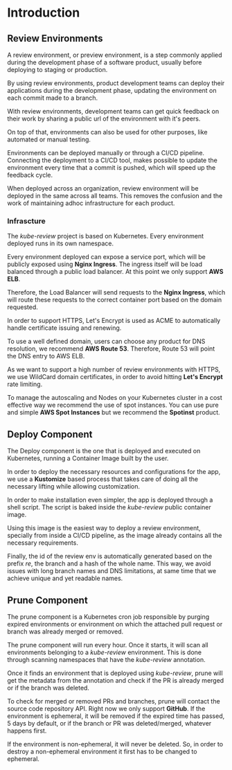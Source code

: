 # Introduction

## Review Environments

A review environment, or preview environment, is a step commonly applied during the development phase of a software product, usually before deploying to staging or production.

By using review environments, product development teams can deploy their applications during the development phase, updating the environment on each commit made to a branch.

With review environments, development teams can get quick feedback on their work by sharing a public url of the environment with it's peers.

On top of that, environments can also be used for other purposes, like automated or manual testing.

Environments can be deployed manually or through a CI/CD pipeline. Connecting the deployment to a CI/CD tool, makes possible to update the environment every time that a commit is pushed, which will speed up the feedback cycle.

When deployed across an organization, review environment will be deployed in the same across all teams. This removes the confusion and the work of maintaining adhoc infrastructure for each product.

### Infrascture

The *kube-review* project is based on Kubernetes. Every environment deployed runs in its own namespace.

Every environment deployed can expose a service port, which will be publicly exposed using **Nginx Ingress**. The ingress itself will be load balanced through a public load balancer. At this point we only support **AWS ELB**.

Therefore, the Load Balancer will send requests to the **Nginx Ingress**, which will route these requests to the correct container port based on the domain requested.

In order to support HTTPS, Let's Encrypt is used as ACME to automatically handle certificate issuing and renewing.

To use a well defined domain, users can choose any product for DNS resolution, we recommend **AWS Route 53**. Therefore, Route 53 will point the DNS entry to AWS ELB.

As we want to support a high number of review environments with HTTPS, we use WildCard domain certificates, in order to avoid hitting **Let's Encrypt** rate limiting.

To manage the autoscaling and Nodes on your Kubernetes cluster in a cost effective way we recommend the use of spot instances. You can use pure and simple **AWS Spot Instances** but we recommend the **Spotinst** product.

## Deploy Component

The Deploy component is the one that is deployed and executed on Kubernetes, running a Container Image built by the user.

In order to deploy the necessary resources and configurations for the app, we use a **Kustomize** based process that takes care of doing all the necessary lifting while allowing customization.

In order to make installation even simpler, the app is deployed through a shell script. The script is baked inside the *kube-review* public container image.

Using this image is the easiest way to deploy a review environment, specially from inside a CI/CD pipeline, as the image already contains all the necessary requirements.

Finally, the id of the review env is automatically generated based on the prefix *re*, the branch and a hash of the whole name. This way, we avoid issues with long branch names and DNS limitations, at same time that we achieve unique and yet readable names.

## Prune Component

The prune component is a Kubernetes cron job responsible by purging expired environments or environment on which the attached pull request or branch was already merged or removed.

The prune component will run every hour. Once it starts, it will scan all environments belonging to a *kube-review* environment. This is done through scanning namespaces that have the *kube-review* annotation.

Once it finds an environment that is deployed using *kube-review*, prune will get the metadata from the annotation and check if the PR is already merged or if the branch was deleted.

To check for merged or removed PRs and branches, prune will contact the source code repository API. Right now we only support **GitHub**. If the environment is ephemeral, it will be removed if the expired time has passed, 5 days by default, or if the branch or PR was deleted/merged, whatever happens first.

If the environment is non-ephemeral, it will never be deleted. So, in order to destroy a non-ephemeral environment it first has to be changed to ephemeral.
